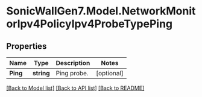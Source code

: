 # SonicWallGen7.Model.NetworkMonitorIpv4PolicyIpv4ProbeTypePing

## Properties

Name | Type | Description | Notes
------------ | ------------- | ------------- | -------------
**Ping** | **string** | Ping probe. | [optional] 

[[Back to Model list]](../README.md#documentation-for-models) [[Back to API list]](../README.md#documentation-for-api-endpoints) [[Back to README]](../README.md)

